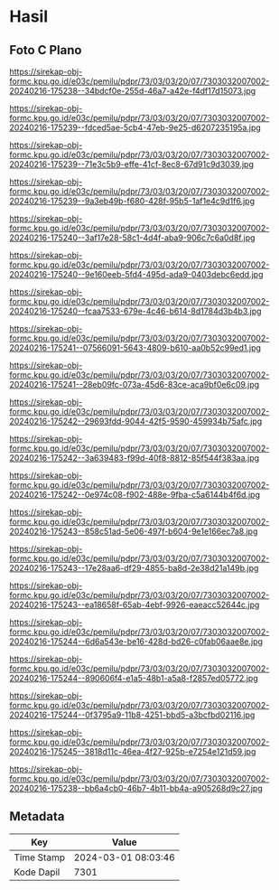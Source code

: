 # Hasil

## Foto C Plano

https://sirekap-obj-formc.kpu.go.id/e03c/pemilu/pdpr/73/03/03/20/07/7303032007002-20240216-175238--34bdcf0e-255d-46a7-a42e-f4df17d15073.jpg

https://sirekap-obj-formc.kpu.go.id/e03c/pemilu/pdpr/73/03/03/20/07/7303032007002-20240216-175239--fdced5ae-5cb4-47eb-9e25-d6207235195a.jpg

https://sirekap-obj-formc.kpu.go.id/e03c/pemilu/pdpr/73/03/03/20/07/7303032007002-20240216-175239--71e3c5b9-effe-41cf-8ec8-67d91c9d3039.jpg

https://sirekap-obj-formc.kpu.go.id/e03c/pemilu/pdpr/73/03/03/20/07/7303032007002-20240216-175239--9a3eb49b-f680-428f-95b5-1af1e4c9d1f6.jpg

https://sirekap-obj-formc.kpu.go.id/e03c/pemilu/pdpr/73/03/03/20/07/7303032007002-20240216-175240--3af17e28-58c1-4d4f-aba9-906c7c6a0d8f.jpg

https://sirekap-obj-formc.kpu.go.id/e03c/pemilu/pdpr/73/03/03/20/07/7303032007002-20240216-175240--9e160eeb-5fd4-495d-ada9-0403debc6edd.jpg

https://sirekap-obj-formc.kpu.go.id/e03c/pemilu/pdpr/73/03/03/20/07/7303032007002-20240216-175240--fcaa7533-679e-4c46-b614-8d1784d3b4b3.jpg

https://sirekap-obj-formc.kpu.go.id/e03c/pemilu/pdpr/73/03/03/20/07/7303032007002-20240216-175241--07566091-5643-4809-b610-aa0b52c99ed1.jpg

https://sirekap-obj-formc.kpu.go.id/e03c/pemilu/pdpr/73/03/03/20/07/7303032007002-20240216-175241--28eb09fc-073a-45d6-83ce-aca9bf0e6c09.jpg

https://sirekap-obj-formc.kpu.go.id/e03c/pemilu/pdpr/73/03/03/20/07/7303032007002-20240216-175242--29693fdd-9044-42f5-9590-459934b75afc.jpg

https://sirekap-obj-formc.kpu.go.id/e03c/pemilu/pdpr/73/03/03/20/07/7303032007002-20240216-175242--3a639483-f99d-40f8-8812-85f544f383aa.jpg

https://sirekap-obj-formc.kpu.go.id/e03c/pemilu/pdpr/73/03/03/20/07/7303032007002-20240216-175242--0e974c08-f902-488e-9fba-c5a6144b4f6d.jpg

https://sirekap-obj-formc.kpu.go.id/e03c/pemilu/pdpr/73/03/03/20/07/7303032007002-20240216-175243--858c51ad-5e06-497f-b604-9e1e166ec7a8.jpg

https://sirekap-obj-formc.kpu.go.id/e03c/pemilu/pdpr/73/03/03/20/07/7303032007002-20240216-175243--17e28aa6-df29-4855-ba8d-2e38d21a149b.jpg

https://sirekap-obj-formc.kpu.go.id/e03c/pemilu/pdpr/73/03/03/20/07/7303032007002-20240216-175243--ea18658f-65ab-4ebf-9926-eaeacc52644c.jpg

https://sirekap-obj-formc.kpu.go.id/e03c/pemilu/pdpr/73/03/03/20/07/7303032007002-20240216-175244--6d6a543e-be16-428d-bd26-c0fab06aae8e.jpg

https://sirekap-obj-formc.kpu.go.id/e03c/pemilu/pdpr/73/03/03/20/07/7303032007002-20240216-175244--890606f4-e1a5-48b1-a5a8-f2857ed05772.jpg

https://sirekap-obj-formc.kpu.go.id/e03c/pemilu/pdpr/73/03/03/20/07/7303032007002-20240216-175244--0f3795a9-11b8-4251-bbd5-a3bcfbd02116.jpg

https://sirekap-obj-formc.kpu.go.id/e03c/pemilu/pdpr/73/03/03/20/07/7303032007002-20240216-175245--3818d11c-46ea-4f27-925b-e7254e121d59.jpg

https://sirekap-obj-formc.kpu.go.id/e03c/pemilu/pdpr/73/03/03/20/07/7303032007002-20240216-175238--bb6a4cb0-46b7-4b11-bb4a-a905268d9c27.jpg


## Metadata

| Key        | Value               |
| ---------- | ------------------- |
| Time Stamp | 2024-03-01 08:03:46 |
| Kode Dapil | 7301                |



